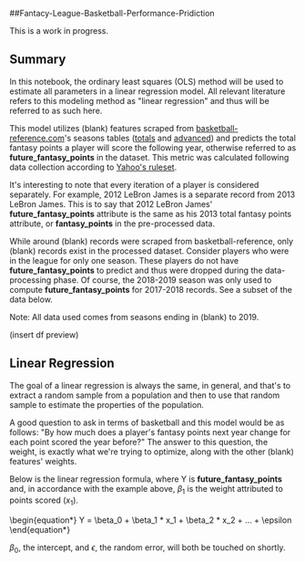 ##Fantacy-League-Basketball-Performance-Pridiction

This is a work in progress.

## Summary

In this notebook, the ordinary least squares (OLS) method  will be used to estimate all parameters in a linear regression model. All relevant literature refers to this modeling method as "linear regression" and thus will be referred to as such here. 

This model utilizes (blank) features scraped from [basketball-reference.com](https://www.basketball-reference.com/)'s seasons tables ([totals](https://www.basketball-reference.com/leagues/NBA_2019_totals.html) and [advanced](https://www.basketball-reference.com/leagues/NBA_2019_advanced.html)) and predicts the total fantasy points a player will score the following year, otherwise referred to as __future_fantasy_points__ in the dataset. This metric was calculated following data collection according to [Yahoo's ruleset](https://help.yahoo.com/kb/fantasy-basketball/default-league-settings-fantasy-basketball-sln6919.html). 

It's interesting to note that every iteration of a player is considered separately. For example, 2012 LeBron James is a separate record from 2013 LeBron James. This is to say that 2012 LeBron James' __future_fantasy_points__ attribute is the same as his 2013 total fantasy points attribute, or __fantasy_points__ in the pre-processed data.

While around (blank) records were scraped from basketball-reference, only (blank) records exist in the processed dataset. Consider players who were in the league for only one season. These players do not have __future_fantasy_points__ to predict and thus were dropped during the data-processing phase. Of course, the 2018-2019 season was only used to compute __future_fantasy_points__ for 2017-2018 records. See a subset of the data below.

Note: All data used comes from seasons ending in (blank) to 2019.

(insert df preview)

## Linear Regression

The goal of a linear regression is always the same, in general, and that's to extract a random sample from a population and then to use that random sample to estimate the properties of the population. 

A good question to ask in terms of basketball and this model would be as follows: "By how much does a player's fantasy points next year change for each point scored the year before?" The answer to this question, the weight, is exactly what we're trying to optimize, along with the other (blank) features' weights. 

Below is the linear regression formula, where Y is __future_fantasy_points__ and, in accordance with the example above, $\beta_1$ is the weight attributed to points scored ($x_1$). 

\begin{equation*} Y = \beta_0 + \beta_1 * x_1 + \beta_2 * x_2  +  ...  +  \epsilon \end{equation*}

$\beta_0$, the intercept, and $\epsilon$, the random error, will both be touched on shortly.